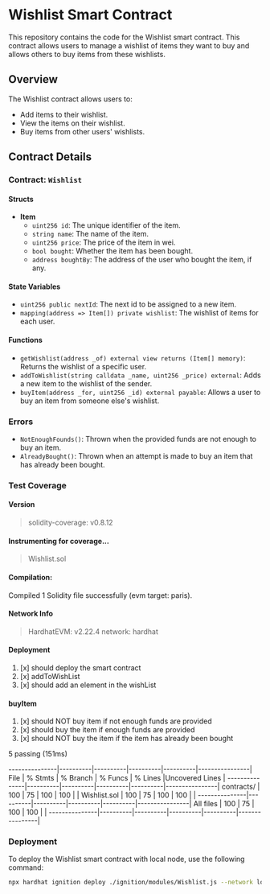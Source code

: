 # Wishlist Smart Contract

This repository contains the code for the Wishlist smart contract. This contract allows users to manage a wishlist of items they want to buy and allows others to buy items from these wishlists.

## Overview

The Wishlist contract allows users to:
- Add items to their wishlist.
- View the items on their wishlist.
- Buy items from other users' wishlists.

## Contract Details

### Contract: `Wishlist`

#### Structs

- **Item**
    - `uint256 id`: The unique identifier of the item.
    - `string name`: The name of the item.
    - `uint256 price`: The price of the item in wei.
    - `bool bought`: Whether the item has been bought.
    - `address boughtBy`: The address of the user who bought the item, if any.

#### State Variables

- `uint256 public nextId`: The next id to be assigned to a new item.
- `mapping(address => Item[]) private wishlist`: The wishlist of items for each user.

#### Functions

- `getWishlist(address _of) external view returns (Item[] memory)`: Returns the wishlist of a specific user.
- `addToWishlist(string calldata _name, uint256 _price) external`: Adds a new item to the wishlist of the sender.
- `buyItem(address _for, uint256 _id) external payable`: Allows a user to buy an item from someone else's wishlist.

### Errors

- `NotEnoughFounds()`: Thrown when the provided funds are not enough to buy an item.
- `AlreadyBought()`: Thrown when an attempt is made to buy an item that has already been bought.

### Test Coverage

#### Version

> solidity-coverage: v0.8.12

#### Instrumenting for coverage...

> Wishlist.sol

#### Compilation:

Compiled 1 Solidity file successfully (evm target: paris).

#### Network Info

> HardhatEVM: v2.22.4
> network:    hardhat


#### Deployment

1. [x] should deploy the smart contract
2. [x] addToWishList
3. [x] should add an element in the wishList

#### buyItem

1. [x] should NOT buy item if not enough funds are provided
2. [x] should buy the item if enough funds are provided
3. [x] should NOT buy the item if the item has already been bought


5 passing (151ms)

---------------|----------|----------|----------|----------|----------------|
File           |  % Stmts | % Branch |  % Funcs |  % Lines |Uncovered Lines |
---------------|----------|----------|----------|----------|----------------|
contracts/    |      100 |       75 |      100 |      100 |                |
Wishlist.sol |      100 |       75 |      100 |      100 |                |
---------------|----------|----------|----------|----------|----------------|
All files      |      100 |       75 |      100 |      100 |                |
---------------|----------|----------|----------|----------|----------------|


### Deployment

To deploy the Wishlist smart contract with local node, use the following command:

```sh
npx hardhat ignition deploy ./ignition/modules/Wishlist.js --network localhost
